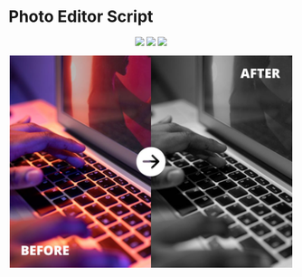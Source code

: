 # Photo Editor Script
<p align="center">
  <img src="https://img.shields.io/github/languages/top/ziliolu/42_photo_editor?color=#FFFFFF&style=flat-square" />
  <img src="https://img.shields.io/badge/status-finished-success?color=#FFFFFF&style=flat-square" />
  <img src="https://img.shields.io/github/last-commit/ziliolu/42_photo_editor?color=#FFFFFF&style=flat-square" />
</p>
<p align="center">
  <img src="https://github.com/ziliolu/photo_editor/blob/main/info/before_after.jpg" width="500" />
</p>
